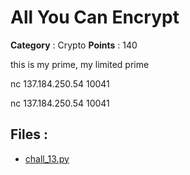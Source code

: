 # All You Can Encrypt

**Category** : Crypto
**Points** : 140

this is my prime, my limited prime

nc 137.184.250.54 10041

nc 137.184.250.54 10041

## Files : 
 - [chall_13.py](./chall_13.py)


